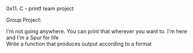 0x11. C - printf team project

Group Project:                                                                      
                                                                                    
 I'm not going anywhere. You can print that wherever you want to. I'm here and I'm
 a Spur for life                                                                    
Write a function that produces output according to a format
